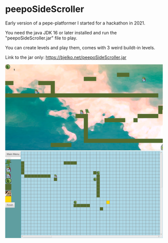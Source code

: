 # peepoSideScroller
Early version of a pepe-platformer I started for a hackathon in 2021. 

You need the java JDK 16 or later installed and run the "peepoSideScroller.jar" file to play.

You can create levels and play them, comes with 3 weird buildt-in levels.

Link to the jar only: https://bjelko.net/peepoSideScroller.jar

![Damn, cant fint the gameplay screenshot](https://github.com/OlavPL/peepoSideScroller/blob/master/resources/Images/GamePlayScreenshot.PNG?raw=true)
![Damn, cant fint the level creation screenshot](https://github.com/OlavPL/peepoSideScroller/blob/master/resources/Images/CreateLevelPreivew.PNG?raw=true)
